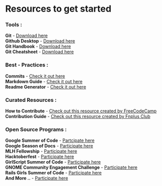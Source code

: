 # Resources to get started

### Tools :

**Git** - [Download here](https://git-scm.com/downloads)\
**Github Desktop** - [Download here](https://desktop.github.com/)\
**Git Handbook** - [Download here](https://guides.github.com/introduction/git-handbook/)\
**Git Cheatsheet** - [Download here](https://education.github.com/git-cheat-sheet-education.pdf)

### Best - Practices :

**Commits** - [Check it out here](https://chris.beams.io/posts/git-commit/)\
**Markdown Guide** - [Check it out here](https://guides.github.com/features/mastering-markdown/)\
**Readme Generator** - [Check it out here](https://www.makeareadme.com/)

### Curated Resources :

**How to Contribute** - [Check out this resource created by FreeCodeCamp](https://github.com/freeCodeCamp/how-to-contribute-to-open-source)\
**Contribution Guide** - [Check out this resource created by Fnplus Club](https://github.com/fnplus/Algorithms-Hacktoberfest/blob/master/CONTRIBUTING.md)

### Open Source Programs :

**Google Summer of Code** - [Partcipate here](https://summerofcode.withgoogle.com/)\
**Google Season of Docs** - [Participate here](https://developers.google.com/season-of-docs)\
**MLH Fellowship** - [Participate here](https://fellowship.mlh.io/)\
**Hacktoberfest** - [Participate here](https://hacktoberfest.digitalocean.com/)\
**GirlScript Summer of Code** - [Participate here](https://www.gssoc.tech/)\
**GNOME Community Engagement Challenge** - [Participate here](https://www.gnome.org/challenge/)\
**Rails Girls Summer of Code** - [Participate here](https://railsgirlssummerofcode.org/)\
**And More ..** - [Participate here](https://github.com/tapaswenipathak/Open-Source-Programs)
